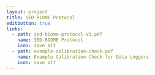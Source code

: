 ```yaml
---
layout: project
title: SED-BIOME Protocol
editbutton: true
links:
  - path: sed-biome-protocol-v1.pdf
    name: SED-BIOME Protocol
    icon: save_alt
  - path: example-calibration-check.pdf
    name: Example Calibration Check for Data Loggers
    icon: save_alt
---
```

  

